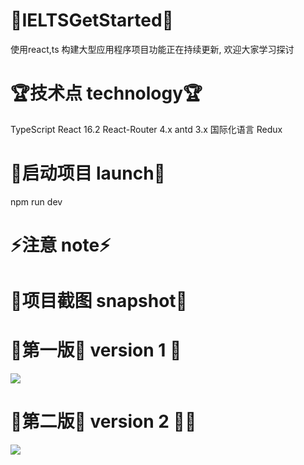 # 🦄IELTSGetStarted🦄
使用react,ts 构建大型应用程序项目功能正在持续更新, 欢迎大家学习探讨
<br/>

# 🏆技术点 technology🏆
TypeScript
React 16.2 
React-Router 4.x
antd 3.x
国际化语言
Redux

# 🚀启动项目 launch🚀
npm run dev  

# ⚡️注意 note⚡️

# 🌌项目截图 snapshot🌌


# 📖第一版📖 version 1 🐷
<img src='./src/gitsource/show1.png' />

# 📖第二版📖 version 2 🐷🐷
<img src='./src/gitsource/show2.png' />